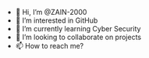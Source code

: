 - 👋 Hi, I’m @ZAIN-2000
- 👀 I’m interested in GitHub
- 🌱 I’m currently learning Cyber Security
- 💞️ I’m looking to collaborate on projects
- 📫 How to reach me?

<!---
ZAIN-2000/ZAIN-2000 is a ✨ special ✨ repository because its `README.md` (this file) appears on your GitHub profile.
You can click the Preview link to take a look at your changes.
--->
